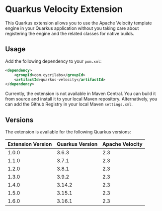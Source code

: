 # Quarkus Velocity Extension

This Quarkus extension allows you to use the Apache Velocity template engine in your
Quarkus application without you taking care about registering the engine and the related
classes for native builds.

## Usage

Add the following dependency to your `pom.xml`:

```xml
<dependency>
    <groupId>com.cycrilabs</groupId>
    <artifactId>quarkus-velocity</artifactId>
</dependency>
```

Currently, the extension is not available in Maven Central. You can build it from source
and install it to your local Maven repository. Alternatively, you can add the Github
Registry in your local Maven `settings.xml`.

## Versions

The extension is available for the following Quarkus versions:

| Extension Version | Quarkus Version | Apache Velocity |
|-------------------|-----------------|-----------------|
| 1.0.0             | 3.6.3           | 2.3             |
| 1.1.0             | 3.7.1           | 2.3             |
| 1.2.0             | 3.8.1           | 2.3             |
| 1.3.0             | 3.9.2           | 2.3             |
| 1.4.0             | 3.14.2          | 2.3             |
| 1.5.0             | 3.15.1          | 2.3             |
| 1.6.0             | 3.16.1          | 2.3             |
